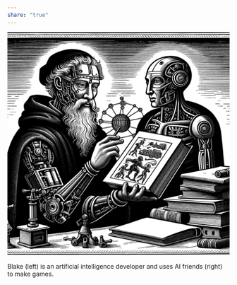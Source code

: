 ```yaml
---
share: "true"
---
```


![devs](./devs.png)    
    
Blake (left) is an artificial intelligence developer and uses AI friends (right) to make games.